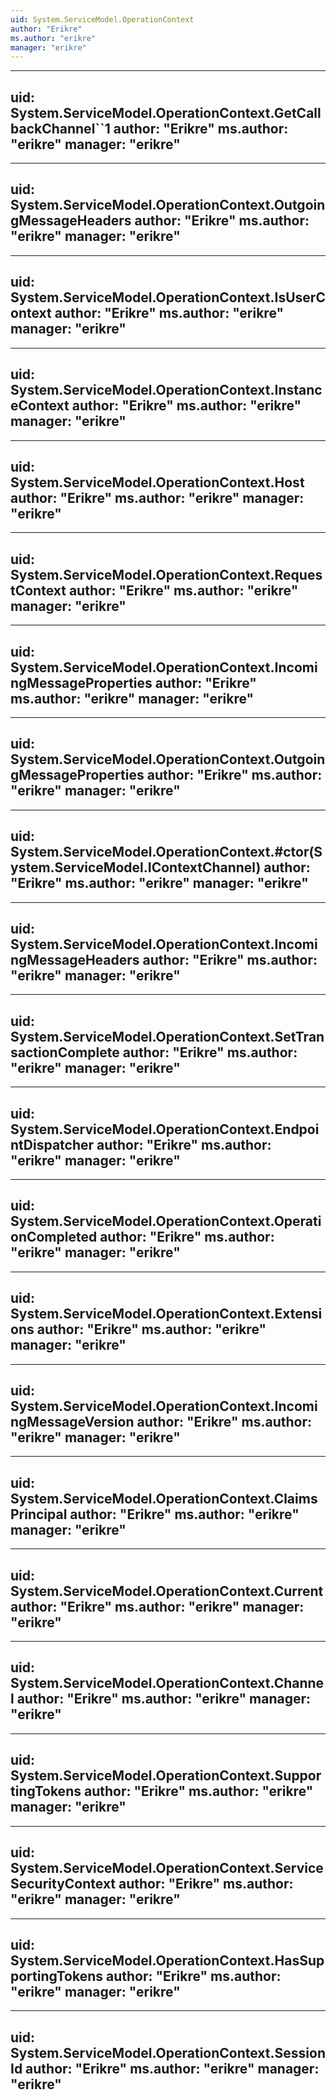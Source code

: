 ```yaml
---
uid: System.ServiceModel.OperationContext
author: "Erikre"
ms.author: "erikre"
manager: "erikre"
---
```


---
uid: System.ServiceModel.OperationContext.GetCallbackChannel``1
author: "Erikre"
ms.author: "erikre"
manager: "erikre"
---

---
uid: System.ServiceModel.OperationContext.OutgoingMessageHeaders
author: "Erikre"
ms.author: "erikre"
manager: "erikre"
---

---
uid: System.ServiceModel.OperationContext.IsUserContext
author: "Erikre"
ms.author: "erikre"
manager: "erikre"
---

---
uid: System.ServiceModel.OperationContext.InstanceContext
author: "Erikre"
ms.author: "erikre"
manager: "erikre"
---

---
uid: System.ServiceModel.OperationContext.Host
author: "Erikre"
ms.author: "erikre"
manager: "erikre"
---

---
uid: System.ServiceModel.OperationContext.RequestContext
author: "Erikre"
ms.author: "erikre"
manager: "erikre"
---

---
uid: System.ServiceModel.OperationContext.IncomingMessageProperties
author: "Erikre"
ms.author: "erikre"
manager: "erikre"
---

---
uid: System.ServiceModel.OperationContext.OutgoingMessageProperties
author: "Erikre"
ms.author: "erikre"
manager: "erikre"
---

---
uid: System.ServiceModel.OperationContext.#ctor(System.ServiceModel.IContextChannel)
author: "Erikre"
ms.author: "erikre"
manager: "erikre"
---

---
uid: System.ServiceModel.OperationContext.IncomingMessageHeaders
author: "Erikre"
ms.author: "erikre"
manager: "erikre"
---

---
uid: System.ServiceModel.OperationContext.SetTransactionComplete
author: "Erikre"
ms.author: "erikre"
manager: "erikre"
---

---
uid: System.ServiceModel.OperationContext.EndpointDispatcher
author: "Erikre"
ms.author: "erikre"
manager: "erikre"
---

---
uid: System.ServiceModel.OperationContext.OperationCompleted
author: "Erikre"
ms.author: "erikre"
manager: "erikre"
---

---
uid: System.ServiceModel.OperationContext.Extensions
author: "Erikre"
ms.author: "erikre"
manager: "erikre"
---

---
uid: System.ServiceModel.OperationContext.IncomingMessageVersion
author: "Erikre"
ms.author: "erikre"
manager: "erikre"
---

---
uid: System.ServiceModel.OperationContext.ClaimsPrincipal
author: "Erikre"
ms.author: "erikre"
manager: "erikre"
---

---
uid: System.ServiceModel.OperationContext.Current
author: "Erikre"
ms.author: "erikre"
manager: "erikre"
---

---
uid: System.ServiceModel.OperationContext.Channel
author: "Erikre"
ms.author: "erikre"
manager: "erikre"
---

---
uid: System.ServiceModel.OperationContext.SupportingTokens
author: "Erikre"
ms.author: "erikre"
manager: "erikre"
---

---
uid: System.ServiceModel.OperationContext.ServiceSecurityContext
author: "Erikre"
ms.author: "erikre"
manager: "erikre"
---

---
uid: System.ServiceModel.OperationContext.HasSupportingTokens
author: "Erikre"
ms.author: "erikre"
manager: "erikre"
---

---
uid: System.ServiceModel.OperationContext.SessionId
author: "Erikre"
ms.author: "erikre"
manager: "erikre"
---
